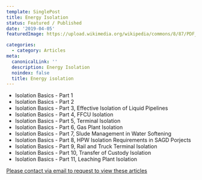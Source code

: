 ```yaml
---
template: SinglePost
title: Energy Isolation
status: Featured / Published
date: '2019-04-05'
featuredImage: https://upload.wikimedia.org/wikipedia/commons/8/87/PDF_file_icon.svg

categories:
  - category: Articles
meta:
  canonicalLink: ''
  description: Energy Isolation
  noindex: false
  title: Energy isolation
---
```


- Isolation Basics - Part 1
- Isolation Basics - Part 2
- Isolation Basics - Part 3, Effective Isolation of Liquid Pipelines
- Isolation Basics - Part 4, FFCU Isolation
- Isolation Basics - Part 5, Terminal Isolation
- Isolation Basics - Part 6, Gas Plant Isolation
- Isolation Basics - Part 7, Slude Management in Water Softening
- Isolation Basics - Part 8, HPW Isolation Requirements in SAGD Porjects
- Isolation Basics - Part 9, Rail and Truck Terminal Isolation
- Isolation Basics - Part 10, Transfer of Custody Isolation
- Isolation Basics - Part 11, Leaching Plant Isolation


[Please contact via email to request to view these articles](https://gapvinc.com/contact)



